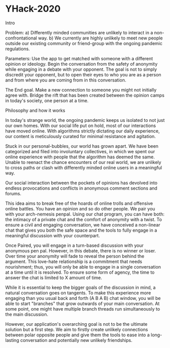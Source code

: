 # YHack-2020

Intro 

Problem: 
a) Differently minded communities are unlikely to interact in a non-confrontational way.
b) We currently are highly unlikely to meet new people outside our existing community or friend-group with the ongoing pandemic regulations.

Parameters:
Use the app to get matched with someone with a different opinion or ideology.
Begin the conversation from the safety of anonymity while engaging in a debate with your opponent. 
The goal is not to simply discredit your opponent, but to open their eyes to who you are as a person and from where you are coming from in this conversation. 

The End goal.
Make a new connection to someone you might not initially agree with. 
Bridge the rift that has been created between the opinion camps in today's society, one person at a time. 



Philosophy and how it works

In today's strange world, the ongoing pandemic keeps us isolated to not just our own homes. With our social life put on hold, most of our interactions have moved online. With algorithms strictly dictating our daily experience, our content is meticulously curated for minimal resistance and agitation. 

Stuck in our personal-bubbles, our world has grown apart. We have been categorized and filed into involuntary collectives, in which we spent our online experience with people that the algorithm has deemed the same. Unable to reenact the chance encounters of our real world, we are unlikely to cross paths or clash with differently minded online users in a meaningful way. 

Our social interaction between the pockets of opinions has devolved into endless provocations and conflicts in anonymous comment sections and forums.  

This idea aims to break free of the hoards of online trolls and offensive online battles. You have an opinion and so do other people. We pair you with your arch-nemesis penpal. Using our chat program, you can have both: the intimacy of a private chat and the comfort of anonymity with a twist. To ensure a civil and engaging conversation, we have conceived a non-linear chat that gives you both the safe space and the tools to fully engage in a meaningful discussion with your counterpart. 

Once Paired, you will engage in a turn-based discussion with your anonymous pen pal. However, in this debate, there is no winner or loser. Over time your anonymity will fade to reveal the person behind the argument. This love-hate relationship is a commitment that needs nourishment; thus, you will only be able to engage in a single conversation at a time until it is resolved. To ensure some form of agency, the time to answer the chat is limited to X amount of time. 

While it is essential to keep the bigger goals of the discussion in mind, a natural conversation goes on tangents. To make this experience more engaging than you usual back and forth (A B A B) chat window, you will be able to start "branches" that grow outwards of your main conversation. At some point, one might have multiple branch threads run simultaneously to the main discussion. 

However, our application's overarching goal is not to be the ultimate solution but a first step. We aim to firstly create unlikely connections between polar opposite people and give them the tools to ease into a long-lasting conversation and potentially new unlikely friendships.


